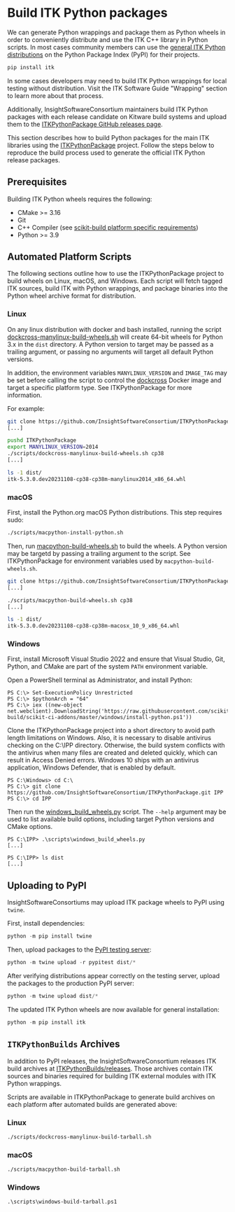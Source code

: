 Build ITK Python packages
======================================

We can generate Python wrappings and package them as Python wheels in order to conveniently distribute and use the ITK C++ library in Python scripts. In most cases community members can use the [general ITK Python distributions](https://pypi.org/project/itk/) on the Python Package Index (PyPI) for their projects.

```python
pip install itk
```

In some cases developers may need to build ITK Python wrappings for local testing without distribution. Visit the ITK Software Guide "Wrapping" section to learn more about that process.

Additionally, InsightSoftwareConsortium maintainers build ITK Python packages with each release candidate on Kitware build systems and upload them to
the [ITKPythonPackage GitHub releases page](https://github.com/InsightSoftwareConsortium/ITKPythonPackage/releases).

This section describes how to build Python packages for the main ITK libraries using the [ITKPythonPackage](https://github.com/insightSoftwareConsortium/ITKpythonpackage) project. Follow the steps below to reproduce the build process used to generate the official ITK Python release packages.

## Prerequisites

Building ITK Python wheels requires the following:
- CMake >= 3.16
- Git
- C++ Compiler (see [scikit-build platform specific requirements](https://scikit-build.readthedocs.io/en/latest/generators.html))
- Python >= 3.9

## Automated Platform Scripts

The following sections outline how to use the ITKPythonPackage project to build wheels on Linux, macOS, and Windows. Each script will fetch tagged ITK sources, build ITK with Python wrappings, and package binaries into the Python wheel archive format for distribution.

### Linux

On any linux distribution with docker and bash installed, running the script [dockcross-manylinux-build-wheels.sh](https://github.com/InsightSoftwareConsortium/ITKPythonPackage/blob/master/scripts/dockcross-manylinux-build-wheels.sh) will create 64-bit wheels for Python 3.x in the `dist` directory. A Python version to target may be passed as a trailing argument, or passing no arguments will target all default Python versions.

In addition, the environment variables `MANYLINUX_VERSION` and `IMAGE_TAG` may be set before calling the script to control the [dockcross](https://github.com/dockcross/dockcross) Docker image and target a specific platform type. See ITKPythonPackage for more information.

For example:

```bash
git clone https://github.com/InsightSoftwareConsortium/ITKPythonPackage.git
[...]

pushd ITKPythonPackage
export MANYLINUX_VERSION=2014
./scripts/dockcross-manylinux-build-wheels.sh cp38
[...]

ls -1 dist/
itk-5.3.0.dev20231108-cp38-cp38m-manylinux2014_x86_64.whl
```

### macOS

First, install the Python.org macOS Python distributions. This step requires sudo:

```bash
./scripts/macpython-install-python.sh
```

Then, run [macpython-build-wheels.sh](https://github.com/InsightSoftwareConsortium/ITKPythonPackage/blob/master/scripts/macpython-build-wheels.sh) to build the wheels. A Python version may be targetd by passing a trailing argument to the script. See ITKPythonPackage for environment variables used by `macpython-build-wheels.sh`.

```bash
git clone https://github.com/InsightSoftwareConsortium/ITKPythonPackage.git
[...]

./scripts/macpython-build-wheels.sh cp38
[...]

ls -1 dist/
itk-5.3.0.dev20231108-cp38-cp38m-macosx_10_9_x86_64.whl
```

### Windows

First, install Microsoft Visual Studio 2022 and ensure that Visual Studio, Git, Python, and CMake are part of the system `PATH` environment variable.

Open a PowerShell terminal as Administrator, and install Python:

```pwsh
PS C:\> Set-ExecutionPolicy Unrestricted
PS C:\> $pythonArch = "64"
PS C:\> iex ((new-object net.webclient).DownloadString('https://raw.githubusercontent.com/scikit-build/scikit-ci-addons/master/windows/install-python.ps1'))
```

Clone the ITKPythonPackage project into a short directory to avoid path length limitations on Windows. Also, it is necessary to disable antivirus checking on the C:\IPP directory. Otherwise, the build system conflicts with the antivirus when many files are created and deleted quickly, which can result in Access Denied errors. Windows 10 ships with an antivirus application, Windows Defender, that is enabled by default.

```pwsh
PS C:\Windows> cd C:\
PS C:\> git clone https://github.com/InsightSoftwareConsortium/ITKPythonPackage.git IPP
PS C:\> cd IPP
```

Then run the [windows_build_wheels.py](https://github.com/InsightSoftwareConsortium/ITKPythonPackage/blob/master/scripts/windows_build_wheels.py) script. The `--help` argument may be used to list available build options, including target Python versions and CMake options.

```pwsh
PS C:\IPP> .\scripts\windows_build_wheels.py
[...]

PS C:\IPP> ls dist
[...]
```

## Uploading to PyPI

InsightSoftwareConsortiums may upload ITK package wheels to PyPI using `twine`.

First, install dependencies:
```python
python -m pip install twine
```

Then, upload packages to the [PyPI testing server](https://test.pypi.org):
```python
python -m twine upload -r pypitest dist/*
```

After verifying distributions appear correctly on the testing server, upload the packages to the production PyPI server:

```python
python -m twine upload dist/*
```

The updated ITK Python wheels are now available for general installation:
```python
python -m pip install itk
```

## `ITKPythonBuilds` Archives

In addition to PyPI releases, the InsightSoftwareConsortium releases ITK build archives at [ITKPythonBuilds/releases](https://github.com/InsightSoftwareConsortium/ITKPythonBuilds/releases). Those archives contain ITK sources and binaries required for building ITK external modules with ITK Python wrappings.

Scripts are available in ITKPythonPackage to generate build archives on each platform after automated builds are generated above:

### Linux

```bash
./scripts/dockcross-manylinux-build-tarball.sh
```

### macOS

```bash
./scripts/macpython-build-tarball.sh
```

### Windows

```pwsh
.\scripts\windows-build-tarball.ps1
```
